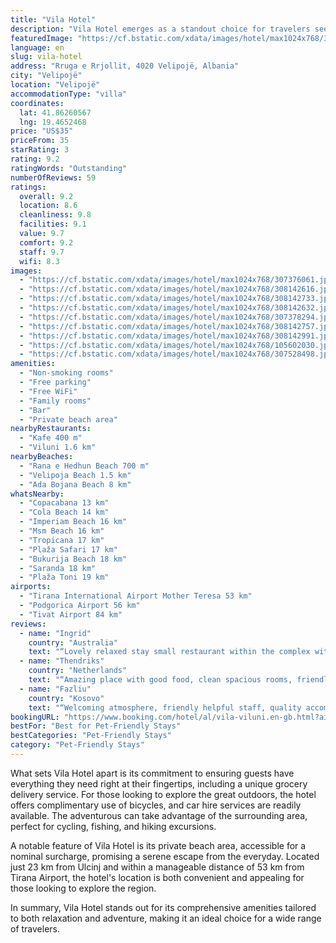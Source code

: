 ```yaml
---
title: "Vila Hotel"
description: "Vila Hotel emerges as a standout choice for travelers seeking a pet-friendly accommodation option in Baks-Rrjoll."
featuredImage: "https://cf.bstatic.com/xdata/images/hotel/max1024x768/307376061.jpg?k=ad451544a5ad3c4711b8ace4b7348e7f0e924d56f6c5bcc2079329707b1ea8fe&o=&hp=1"
language: en
slug: vila-hotel
address: "Rruga e Rrjollit, 4020 Velipojë, Albania"
city: "Velipojë"
location: "Velipojë"
accommodationType: "villa"
coordinates:
  lat: 41.86260567
  lng: 19.4652468
price: "US$35"
priceFrom: 35
starRating: 3
rating: 9.2
ratingWords: "Outstanding"
numberOfReviews: 59
ratings:
  overall: 9.2
  location: 8.6
  cleanliness: 9.8
  facilities: 9.1
  value: 9.7
  comfort: 9.2
  staff: 9.7
  wifi: 8.3
images:
  - "https://cf.bstatic.com/xdata/images/hotel/max1024x768/307376061.jpg?k=ad451544a5ad3c4711b8ace4b7348e7f0e924d56f6c5bcc2079329707b1ea8fe&o=&hp=1"
  - "https://cf.bstatic.com/xdata/images/hotel/max1024x768/308142616.jpg?k=4c01aa3965ce8b4b16baecf8b211015ef037d086ca7fe0d12420855395cfe162&o=&hp=1"
  - "https://cf.bstatic.com/xdata/images/hotel/max1024x768/308142733.jpg?k=46ad65173b63bf01f5d2e239dec11a30b140d5b6e13bb6a8df45959abe913c57&o=&hp=1"
  - "https://cf.bstatic.com/xdata/images/hotel/max1024x768/308142632.jpg?k=d79f243a05e49a9bb020578cf4759cb4de9400e492dfd22a9eb73775cea6eeee&o=&hp=1"
  - "https://cf.bstatic.com/xdata/images/hotel/max1024x768/307378294.jpg?k=1e7ac104b0fce590e4c6a9aad6110e931f5445f00fee1c39d990b86174b2b24c&o=&hp=1"
  - "https://cf.bstatic.com/xdata/images/hotel/max1024x768/308142757.jpg?k=5368985d9dfe7fd846405bd6d88194dab80a223deb3c67783796ed5ba73be55c&o=&hp=1"
  - "https://cf.bstatic.com/xdata/images/hotel/max1024x768/308142991.jpg?k=43974fd80bf28adaf1ec359318ff2149f350b9bb54c897ec662b5e63fa0a916d&o=&hp=1"
  - "https://cf.bstatic.com/xdata/images/hotel/max1024x768/105602030.jpg?k=680d17e0914ae51815921ed03b0c05e55d3852afb96f42a659eb9569e448ecce&o=&hp=1"
  - "https://cf.bstatic.com/xdata/images/hotel/max1024x768/307528498.jpg?k=c998e68f7951a441a94451f7087413dfb69c2bcb7b8d125b1c685655d08cb792&o=&hp=1"
amenities:
  - "Non-smoking rooms"
  - "Free parking"
  - "Free WiFi"
  - "Family rooms"
  - "Bar"
  - "Private beach area"
nearbyRestaurants:
  - "Kafe 400 m"
  - "Viluni 1.6 km"
nearbyBeaches:
  - "Rana e Hedhun Beach 700 m"
  - "Velipoja Beach 1.5 km"
  - "Ada Bojana Beach 8 km"
whatsNearby:
  - "Copacabana 13 km"
  - "Cola Beach 14 km"
  - "Imperiam Beach 16 km"
  - "Msm Beach 16 km"
  - "Tropicana 17 km"
  - "Plaža Safari 17 km"
  - "Bukurija Beach 18 km"
  - "Saranda 18 km"
  - "Plaža Toni 19 km"
airports:
  - "Tirana International Airport Mother Teresa 53 km"
  - "Podgorica Airport 56 km"
  - "Tivat Airport 84 km"
reviews:
  - name: "Ingrid"
    country: "Australia"
    text: "“Lovely relaxed stay small restaurant within the complex with great food and excellent service. Angela was a great host showing us the room & directions to the beach. I can recommend this Hotel. If you like to go to another restaurant I recommend...”"
  - name: "Thendriks"
    country: "Netherlands"
    text: "“Amazing place with good food, clean spacious rooms, friendly staff and close to the Sea.”"
  - name: "Fazliu"
    country: "Kosovo"
    text: "“Welcoming atmosphere, friendly helpful staff, quality accommodation, value for money.”"
bookingURL: "https://www.booking.com/hotel/al/vila-viluni.en-gb.html?aid=8035640"
bestFor: "Best for Pet-Friendly Stays"
bestCategories: "Pet-Friendly Stays"
category: "Pet-Friendly Stays"
---
```


What sets Vila Hotel apart is its commitment to ensuring guests have everything they need right at their fingertips, including a unique grocery delivery service. For those looking to explore the great outdoors, the hotel offers complimentary use of bicycles, and car hire services are readily available. The adventurous can take advantage of the surrounding area, perfect for cycling, fishing, and hiking excursions.

A notable feature of Vila Hotel is its private beach area, accessible for a nominal surcharge, promising a serene escape from the everyday. Located just 23 km from Ulcinj and within a manageable distance of 53 km from Tirana Airport, the hotel's location is both convenient and appealing for those looking to explore the region.

In summary, Vila Hotel stands out for its comprehensive amenities tailored to both relaxation and adventure, making it an ideal choice for a wide range of travelers.